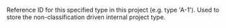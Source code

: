 ﻿Reference ID for this specified type in this project (e.g. type 'A-1'). Used to store the non-classification driven internal project type.